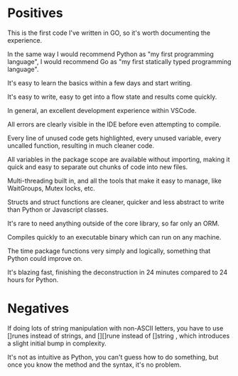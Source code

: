# Positives

This is the first code I've written in GO, so it's worth documenting the experience. 

In the same way I would recommend Python as "my first programming language", I would recommend Go as "my first statically typed programming language". 

It's easy to learn the basics within a few days and start writing.

It's easy to write, easy to get into a flow state and results come quickly.

In general, an excellent development experience within VSCode. 

All errors are clearly visible in the IDE before even attempting to compile.

Every line of unused code gets highlighted, every unused variable, every uncalled function, resulting in much cleaner code. 

All variables in the package scope are available without importing, making it quick and easy to separate out chunks of code into new files.

Multi-threading built in, and all the tools that make it easy to manage, like WaitGroups, Mutex locks, etc.

Structs and struct functions are cleaner, quicker and less abstract to write than Python or Javascript classes. 

It's rare to need anything outside of the core library, so far only an ORM. 

Compiles quickly to an executable binary which can run on any machine. 

The time package functions very simply and logically, something that Python could improve on.

It's blazing fast, finishing the deconstruction in 24 minutes compared to 24 hours for Python.


# Negatives

If doing lots of string manipulation with non-ASCII letters, you have to use []runes instead of strings, and [][]rune instead of []string , which introduces a slight initial bump in complexity.

It's not as intuitive as Python, you can't guess how to do something, but once you know the method and the syntax, it's no problem. 

